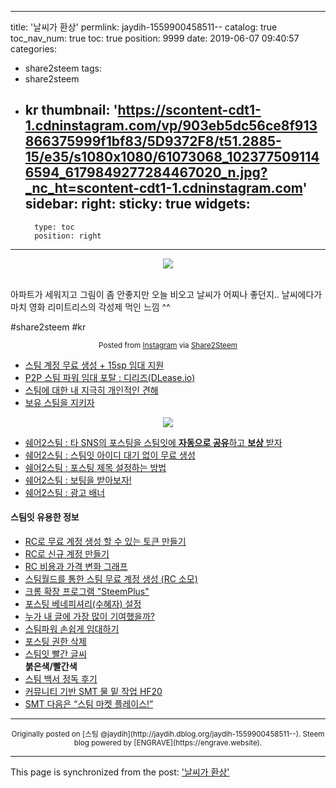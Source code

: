 
---
title: '날씨가 환상'
permlink: jaydih-1559900458511--
catalog: true
toc_nav_num: true
toc: true
position: 9999
date: 2019-06-07 09:40:57
categories:
- share2steem
tags:
- share2steem
- kr
thumbnail: 'https://scontent-cdt1-1.cdninstagram.com/vp/903eb5dc56ce8f913866375999f1bf83/5D9372F8/t51.2885-15/e35/s1080x1080/61073068_1023775091146594_6179849277284467020_n.jpg?_nc_ht=scontent-cdt1-1.cdninstagram.com'
sidebar:
    right:
        sticky: true
widgets:
    -
        type: toc
        position: right
---


<center><img src='https://scontent-cdt1-1.cdninstagram.com/vp/903eb5dc56ce8f913866375999f1bf83/5D9372F8/t51.2885-15/e35/s1080x1080/61073068_1023775091146594_6179849277284467020_n.jpg?_nc_ht=scontent-cdt1-1.cdninstagram.com'></center><br />






아파트가 세워지고 그림이 좀 안좋지만 오늘 비오고 날씨가 어찌나 좋던지.. 날씨에다가 마치 영화 리미트리스의 각성제 먹인 느낌 ^^

#share2steem #kr<br />



<center><sup>Posted from <a href='https://www.instagram.com/p/ByZ2NiQnLKD'>Instagram</a> via <a href='https://share2steem.io/?ref=jaydih'>Share2Steem</a></sup></center>



* [스팀 계정 무료 생성 + 15sp 임대 지원](https://steemit.com/kr/@jaydih/jaydih-1552630595224------15sp-)
* [P2P 스팀 파워 임대 포탈 : 디리즈(DLease.io)](https://steemit.com/kr/@jaydih/dlease-io)
* [스팀에 대한 내 지극히 개인적인 견해](https://steemit.com/kr/@jaydih/jaydih-1551264504011------)
* [보유 스팀을 지키자](https://steemit.com/kr/@jaydih/tncg1)

<center><a href='https://share2steem.io/?ref=jaydih'><img src='https://cdn.steemitimages.com/DQmQzyrdWXdbzg4hPf1GdAyFxa7DWKDsCKejdB2DXFZdNbX/IMG_9388.JPG'></a></center>

* [쉐어2스팀 : 타 SNS의 포스팅을 스팀잇에 <b>자동으로 공유</b>하고 <b>보상</b> 받자](https://steemit.com/kr/@jaydih/-share2steem-sns--1545462880719)
* [쉐어2스팀 : 스팀잇 아이디 대기 없이 무료 생성](https://steemit.com/kr/@jaydih/feat-s2s-share2steem)
* [쉐어2스팀 : 포스팅 제목 설정하는 방법](https://steemit.com/kr/@jaydih/6b7yx7)
* [쉐어2스팀 : 보팅을 받아보자!](https://steemit.com/kr/@jaydih/2-share2steem)
* [쉐어2스팀 : 광고 배너](https://steemit.com/kr/@jaydih/share2steem)

<h4>스팀잇 유용한 정보</h4>

* [RC로 무료 계정 생성 할 수 있는 토큰 만들기](https://steemit.com/dclick/@jaydih/rc--1539039601977)
* [RC로 신규 계정 만들기](https://steemit.com/dclick/@jaydih/rc-hf20-1539089044742)
* [RC 비용과 가격 변화 그래프](https://steemit.com/dclick/@jaydih/rc--1539419207206)
* [스팀월드를 통한 스팀 무료 계정 생성 (RC 소모)](https://steemit.com/kr/@jaydih/rc)
* [크롬 확장 프로그램 "SteemPlus"](https://steemit.com/dclick/@jaydih/-steemplus-1539178117558)
* [포스팅 베네피셔리(수혜자) 설정](https://steemit.com/kr/@jaydih/-)
* [누가 내 글에 가장 많이 기여했을까?](https://steemit.com/dclick/@jaydih/--1539502890683)
* [스팀파워 손쉽게 임대하기](https://steemit.com/dclick/@jaydih/--1539689736880)
* [포스팅 권한 삭제](https://steemit.com/kr/@jaydih/59dgps)
* [스팀잇 빨간 글씨](https://steemit.com/dclick/@jaydih/--1539698556796) <b><div class="phishy">붉은색/빨간색</div></b>
* [스팀 백서 정독 후기](https://steemit.com/kr/@jaydih/6)
* [커뮤니티 기반 SMT 물 밑 작업 HF20](https://steemit.com/kr/@jaydih/smt-hf20)
* [SMT 다음은 “스팀 마켓 플레이스!”](https://steemit.com/kr/@jaydih/smt-market-place)

***
<center><sup>Originally posted on [스팀 @jaydih](http://jaydih.dblog.org/jaydih-1559900458511--). Steem blog powered by [ENGRAVE](https://engrave.website).</sup></center>

- - -

This page is synchronized from the post: ['날씨가 환상'](https://steemit.com/@jaydih/jaydih-1559900458511--)
